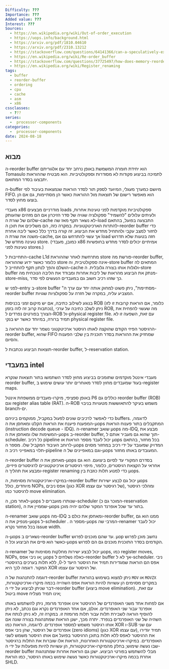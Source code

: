 ```yaml
---
Difficulty: ???
Importance: ???
Added value: ???
Interest: ???
Sources:
  - https://en.wikipedia.org/wiki/Out-of-order_execution
  - https://uops.info/background.html
  - https://arxiv.org/pdf/1810.04610
  - https://arxiv.org/pdf/2310.13212
  - https://stackoverflow.com/questions/64141366/can-a-speculatively-executed-cpu-branch-contain-opcodes-that-access-ram/64148401#64148401
  - https://en.wikipedia.org/wiki/Re-order_buffer
  - https://stackoverflow.com/questions/37725497/how-does-memory-reordering-help-processors-and-compilers
  - https://en.wikipedia.org/wiki/Register_renaming
tags:
  - buffer
  - reorder-buffer
  - ordering
  - cpu
  - cache
  - asm
  - x86
cssclasses:
  - ???
series:
  -  processor-components
categories:
  -  processor-components
date: 2024-08-18
---
```


## מבוא

ה-reorder buffer הוא יחידת חומרה המשמשת באופן נרחב יחד עם אלגוריתם Tomasulo לתמיכה בביצוע פקודות לא מסודרות וספקולטיביות. הוא מבטיח שההוראות יתבצעו בסדר המתואם.

ה-buffer מיושם כמערך מעגלי, המיועד לספק תור לסדר הוראות שנמצאות בעיבוד לפי FIFO. הוא מאפשר רישום של תוצאות מול ההוראות כאשר הן מסתיימות, גם אם הן בוצעו מחוץ לסדר.

מעבדי x86 מודרניים מבצעים loads ספקולטיביות מוקדמות לפני טעינות אחרות, ולעיתים עלולים "להשמיד" ספקולציה שגויה של סדר הזיכרון אם הם מזהים שהעותק שלהם של שורת ה-cache לא נשאר תקף מאז שה-load התבצעה בפועל, בהתאם להתרות הארכיטקטוניות. במקרה כזה, הם משליכים את תוכן ה-reorder buffer כדי לחזור למצב עקבי ולהתחיל מחדש את הביצוע. זה קורה בדרך כלל כאשר ליבה אחרת משנה את שורת ה-cache, אך עשוי להתרחש גם אם load חזה בטעות שלא תדרוש טעינה מחדש של store. (כמובן, מעבדי x86 אמיתיים יכולים לסדר מחדש בחופשיות טעינות לפני stores.)

התחייבות ל-cache L1d מתרחשת לאחר שההוראת store פורשת מה-reorder buffer, כלומר כאשר ידוע שההוראה store אינה ספקולטיבית, וה-store buffer המתאים לה הושלם והפך לנתון תקף להתחייב ל-cache ולגלות אותו בצורה גלובלית. ה-store buffer מנתק את הביצוע מהראות של ליבות אחרות ומבודד את הליבה הנוכחית מה-store-miss, כך שזהו רכיב חשוב גם במעבדים הנעשים לפי סדר.

לפני ש-entry ב-store buffer "מסתיימת", ניתן פשוט למחוק אותה יחד עם ערך ה-reorder buffer המצביע עליה, במקרה של חזרה על ספקולציות שגויות.


בנוגע לשילוב כתיבה, אם יש מיקום זמני בכניסות ROB (כלומר, אם הוראות קרובות זו לזו נכתבות קרוב זה לזה בזמן), ניתן לשלב כתיבה על ערכי ROB, מה שעשוי להפחית את הצורך בפורטים נפרדים ל-ROB ול-physical register file. עם זאת, השפעה זו לא תמיד ברורה, במיוחד כאשר יש בנקי physical register file.

הרגיסטר הפיזי הקודם שהוקצה לאותו רגיסטר ארכיטקטוני נשמר יחד עם ההוראה ב-reorder buffer, שהוא FIFO שמחזיק את ההוראות בסדר תוכנית בין שלבי הפענוח והסיום.

תוצאות הביצוע נכתבות ל-reorder buffer, ל-reservation station.

## במעבדי intel

מעבדי אינטל מוקדמים שתומכים בביצוע מחוץ לסדר השתמשו בתור תוצאות שנקרא reorder buffer, בעוד שמעבדים מחוץ לסדר מאוחרים יותר עושים שימוש ב-register maps.

באופן ספציפי, מיקרו-מעבדים ממשפחת אינטל P6 כוללים גם reorder buffer (ROB) וגם register alias table (RAT). ה-ROB משמש בעיקר להתאוששות מטעויות בניבוי branch-ים.

כדי לאפשר לרכיבים שונים לפעול במקביל, ממוקמים ביניהם buffers. לדוגמה, המפענח פיענח את הוראות הקלט ומאחסן את ה-µops המתקבלים בתור פענוח הוראות (instruction decode queue - IDQ). ה-renamer שואב µops מה-IDQ, מבצע את המשימות שלו ומאחסן את ה-µops ב-reorder buffer, תוך שהוא גם מעביר אותם ל-scheduler. כל רכיב pipeline יכול לעבד מספר הוראות או µops בכל מחזור, בהתאם לרוחב העיבוד המקביל שלו. מספר ה-µops המדויק שמעובד על ידי רכיב במחזור מסוים תלוי במאפייני רכיב ה-pipeline וגם במאפיינים של ה-µops המעובדים באותו מחזור.

ה-reorder buffer מאחסן את ה-μops בסדרם המקורי עד לסיום ביצועם. הוא גם אחראי על הקצאת רגיסטרים, כלומר, מיפוי רגיסטרים ארכיטקטוניים לרגיסטרים פיזיים, ומבצע את תהליך ה-register renaming כדי למנוע תלות כוזבת בין μops.

במיקרו-ארכיטקטורות מסוימות, ה-reorder buffer יכול גם לבצע ישירות µops מיוחדים, כולל NOPs, אפס ניבים (כגון XOR של רגיסטר עם עצמו), ומהלכי רגיסטר לרגיסטר כמו move elimination.

לאחר מכן, ה-µops שנותרו מועברים ל-scheduler (המוכר גם כ-reservation station), שממיין את ה-µops בתור עד שכל אופרנד המקור שלהם יהיה מוכן.

ה-renamer שואב µops מה-IDQ ומאחסן את כולם ב-reorder buffer, ממנו הוא גם מנפיק את ה-µops ל-scheduler . מספר ה-µops המרבי שה-renamer יכול לעבד בכל מחזור נקרא issue width.

ה-µops נשארים ב-reorder buffer עד שהם מוכנים לפרוש. µop נחשב מוכן לפרוש כאשר הוא סיים את הביצוע וכל ה-µops הקודמים בסדר התוכנית מוכנים גם הם לפרוש.

ה-renamer יכול לבצע ישירות מחלקות מסוימות של µops, כמו register moves, NOPs, או ניבי אפס; µops כאלה נשלחים ל-reorder buffer אך לא ל-scheduler. ניבי אפס הם הוראות שמגדירות תמיד את רגיסטר היעד ל-0, ללא תלות בערכים ברגיסטרי המקור. דוגמה לכך היא XOR של רגיסטר עם עצמו.


דוגמה להתנהגות של ה-reorder buffer ניתן למצוא בשימוש בהוראת `MOV` או `MOVZX` במקרים מסוימים הן עשויות להיות הוראות אפס השהייה בכמה מיקרו-ארכיטקטורות, דבר שניתן לביצוע על ידי ה-reorder buffer (ביצוע move elimination). עם זאת, ביטול move אינו תמיד מצליח; 

אם לפחות אחד משני האופרנדים של הרגיסטר אינו אופרנד מרומז, ניתן להשתמש באותו אופרנד עבור שני האופרנדים. אולם, אם אחד האופרנדים נקרא וגם נכתב, לא ניתן להוסיף הוראה לשבירת תלות עבור תלות מרומזת זו. במקרה זה, לא ניתן לנתח את השהיה של שני האופרנדים בנפרד. יתרה מכך, ישנן הוראות שמתנהגות בצורה שונה אם אותו רגיסטר משמש למספר אופרנדים. לדוגמה, הוראות כמו XOR ו-SUB עם שני אופרנדים של רגיסטר, שהן ניבי אפס (zero idioms) (כגון XOR עם עצמו), תמיד יגדירו את הרגיסטר לאפס ללא תלות בתוכן הרגיסטר בפועל אם אותו רגיסטר משמש לשני האופרנדים. במיקרו-ארכיטקטורות האחרונות, הוראות אלו שוברות את התלות ברגיסטר שבו נעשה שימוש; בחלק מהמיקרו-ארכיטקטורות, הן עשויות להיות מופעלות על ידי ה-reorder buffer מבלי להשתמש בפורטי הביצוע. ישנן גם הוראות אחרות שמתנהגות אחרת בכמה מיקרו-ארכיטקטורות כאשר נעשה שימוש באותו רגיסטר, כמו הוראת SHLD.

